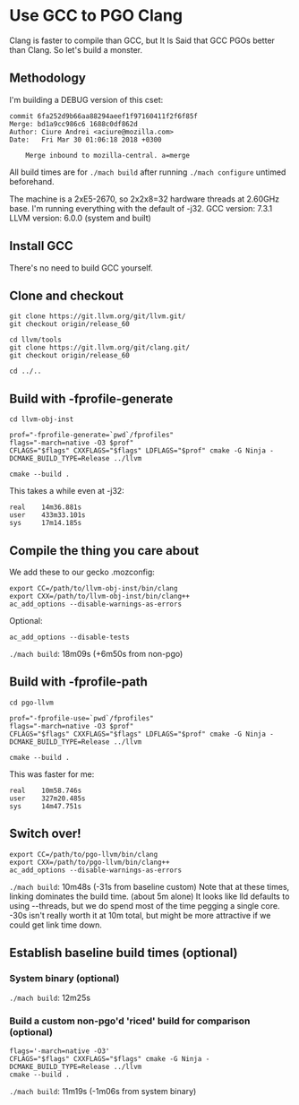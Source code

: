 # Use GCC to PGO Clang

Clang is faster to compile than GCC, but It Is Said that GCC PGOs better than Clang.
So let's build a monster.

## Methodology

I'm building a DEBUG version of this cset:

~~~
commit 6fa252d9b66aa88294aeef1f97160411f2f6f85f
Merge: bd1a9cc986c6 1688c0df862d
Author: Ciure Andrei <aciure@mozilla.com>
Date:   Fri Mar 30 01:06:18 2018 +0300

    Merge inbound to mozilla-central. a=merge
~~~

All build times are for `./mach build` after running `./mach configure` untimed beforehand.

The machine is a 2xE5-2670, so 2x2x8=32 hardware threads at 2.60GHz base.
I'm running everything with the default of -j32.
GCC version: 7.3.1
LLVM version: 6.0.0 (system and built)

## Install GCC

There's no need to build GCC yourself.

## Clone and checkout

~~~
git clone https://git.llvm.org/git/llvm.git/
git checkout origin/release_60

cd llvm/tools
git clone https://git.llvm.org/git/clang.git/
git checkout origin/release_60

cd ../..
~~~


## Build with -fprofile-generate

~~~
cd llvm-obj-inst

prof="-fprofile-generate=`pwd`/fprofiles"
flags="-march=native -O3 $prof"
CFLAGS="$flags" CXXFLAGS="$flags" LDFLAGS="$prof" cmake -G Ninja -DCMAKE_BUILD_TYPE=Release ../llvm

cmake --build .
~~~

This takes a while even at -j32:

~~~
real    14m36.881s
user    433m33.101s
sys     17m14.185s
~~~


## Compile the thing you care about

We add these to our gecko .mozconfig:

~~~
export CC=/path/to/llvm-obj-inst/bin/clang
export CXX=/path/to/llvm-obj-inst/bin/clang++
ac_add_options --disable-warnings-as-errors
~~~

Optional:

~~~
ac_add_options --disable-tests
~~~

`./mach build`: 18m09s (+6m50s from non-pgo)


## Build with -fprofile-path

~~~
cd pgo-llvm

prof="-fprofile-use=`pwd`/fprofiles"
flags="-march=native -O3 $prof"
CFLAGS="$flags" CXXFLAGS="$flags" LDFLAGS="$prof" cmake -G Ninja -DCMAKE_BUILD_TYPE=Release ../llvm

cmake --build .
~~~

This was faster for me:

~~~
real    10m58.746s
user    327m20.485s
sys     14m47.751s
~~~


## Switch over!

~~~
export CC=/path/to/pgo-llvm/bin/clang
export CXX=/path/to/pgo-llvm/bin/clang++
ac_add_options --disable-warnings-as-errors
~~~

`./mach build`: 10m48s (-31s from baseline custom)
Note that at these times, linking dominates the build time. (about 5m alone)
It looks like lld defaults to using --threads, but we do spend most of the time pegging a
single core.
-30s isn't really worth it at 10m total, but might be more attractive if we could get link
time down.


## Establish baseline build times (optional)

### System binary (optional)

`./mach build`: 12m25s

### Build a custom non-pgo'd 'riced' build for comparison (optional)

~~~
flags='-march=native -O3'
CFLAGS="$flags" CXXFLAGS="$flags" cmake -G Ninja -DCMAKE_BUILD_TYPE=Release ../llvm
cmake --build .
~~~

`./mach build`: 11m19s (-1m06s from system binary)
